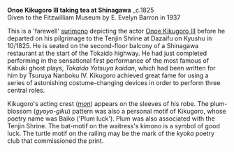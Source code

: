 
**Onoe Kikugoro III taking tea at Shinagawa** _c.1825  
Given to the Fitzwilliam Museum by E. Evelyn Barron in 1937

This is a 'farewell' [surimono](textP.htm) depicting the actor [Onoe Kikugoro III](Group16pt3.htm) before he departed on his pilgrimage to the Tenjin Shrine at Dazaifu on Kyushu in 10/1825. He is seated on the second-floor balcony of a Shinagawa restaurant at the start of the Tokaido highway. He had just completed performing in the sensational first performance of the most famous of Kabuki ghost plays, _Tokaido Yotsuya kaidan_, which had been written for him by Tsuruya Nanboku IV. Kikugoro achieved great fame for using a series of astonishing costume-changing devices in order to perform three central roles.

Kikugoro's acting crest (_[mon](textD.htm)_) appears on the sleeves of his robe. The plum-blossom (_gyoyo-giku_) pattern was also a personal motif of Kikugoro, whose poetry name was Baiko ('Plum luck'). Plum was also associated with the Tenjin Shrine. The bat-motif on the waitress's kimono is a symbol of good luck. The turtle motif on the railing may be the mark of the _kyoka_ poetry club that commissioned the print.

